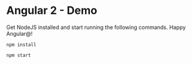 # Angular 2 - Demo

Get NodeJS installed and start running the following commands. Happy Angular@!

```
npm install

npm start

```
